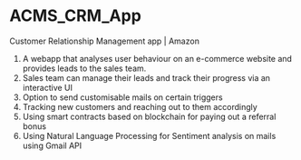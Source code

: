 # ACMS_CRM_App
Customer Relationship Management app | Amazon 
1. A webapp that analyses user behaviour on an e-commerce website and provides leads to the sales team. 
2. Sales team can manage their leads and track their progress via an interactive UI 
3. Option to send customisable mails on certain triggers 
4. Tracking new customers and reaching out to them accordingly 
5. Using smart contracts based on blockchain for paying out a referral bonus 
6. Using Natural Language Processing for Sentiment analysis on mails using Gmail API
